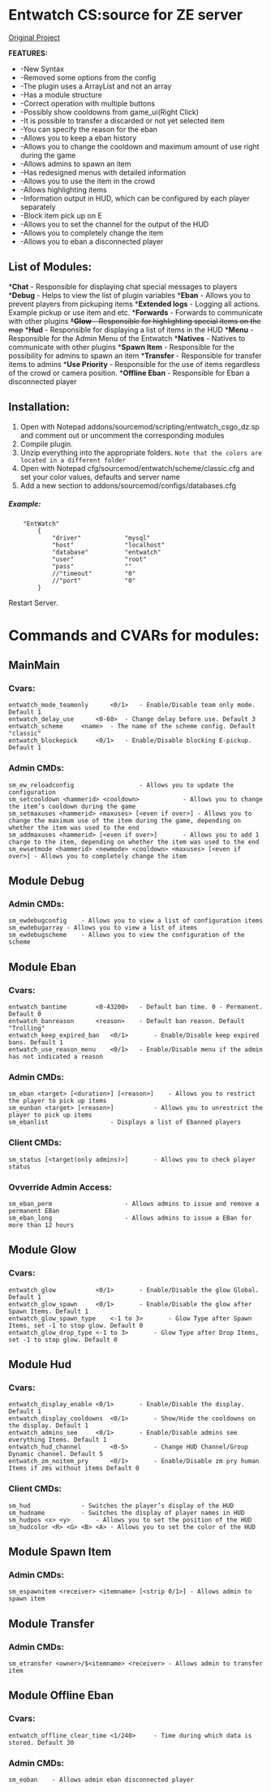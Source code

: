 # Entwatch CS:source for ZE server
[Original Project](https://github.com/darkerz7/CSGO-Plugins "Original Project")

**FEATURES:**
- -New Syntax
- -Removed some options from the config
- -The plugin uses a ArrayList and not an array
- -Has a module structure
- -Correct operation with multiple buttons
- -Possibly show cooldowns from game_ui(Right Click)
- -It is possible to transfer a discarded or not yet selected item
- -You can specify the reason for the eban
- -Allows you to keep a eban history
- -Allows you to change the cooldown and maximum amount of use right during the game
- -Allows admins to spawn an item
- -Has redesigned menus with detailed information
- -Allows you to use the item in the crowd
- -Allows highlighting items
- -Information output in HUD, which can be configured by each player separately
- -Block item pick up on E
- -Allows you to set the channel for the output of the HUD
- -Allows you to completely change the item
- -Allows you to eban a disconnected player

## List of Modules:
***Chat**		- Responsible for displaying chat special messages to players
***Debug**		- Helps to view the list of plugin variables
***Eban**		- Allows you to prevent players from pickuping items
***Extended logs**	- Logging all actions. Example pickup or use item and etc.
***Forwards**	- Forwards to communicate with other plugins
~~***Glow**		- Responsible for highlighting special items on the map~~
***Hud**		- Responsible for displaying a list of items in the HUD
***Menu**		- Responsible for the Admin Menu of the Entwatch
***Natives**	- Natives to communicate with other plugins
***Spawn Item**	- Responsible for the possibility for admins to spawn an item
***Transfer**	- Responsible for transfer items to admins
***Use Priority**	- Responsible for the use of items regardless of the crowd or camera position.
***Offline Eban**	- Responsible for Eban a disconnected player

## Installation:
1. Open with Notepad addons/sourcemod/scripting/entwatch_csgo_dz.sp and comment out or uncomment the corresponding modules
2. Compile plugin.
3. Unzip everything into the appropriate folders. `Note that the colors are located in a different folder`
4. Open with Notepad cfg/sourcemod/entwatch/scheme/classic.cfg and set your color values, defaults and server name
5. Add a new section to addons/sourcemod/configs/databases.cfg

##### Example:
		"EntWatch"
			{
				"driver"			"mysql"
				"host"				"localhost"
				"database"			"entwatch"
				"user"				"root"
				"pass"				""
				//"timeout"			"0"
				//"port"			"0"
			}

Restart Server.

# Commands and CVARs for modules:

## MainMain
### Cvars:
	entwatch_mode_teamonly		<0/1>	- Enable/Disable team only mode. Default 1
	entwatch_delay_use		<0-60>	- Change delay before use. Default 3
	entwatch_scheme		<name>	- The name of the scheme config. Default "classic"
	entwatch_blockepick		<0/1>	- Enable/Disable blocking E-pickup. Default 1
### Admin CMDs:
	sm_ew_reloadconfig					- Allows you to update the configuration
	sm_setcooldown <hammerid> <cooldown>			- Allows you to change the item’s cooldown during the game
	sm_setmaxuses <hammerid> <maxuses> [<even if over>]	- Allows you to change the maximum use of the item during the game, depending on whether the item was used to the end
	sm_addmaxuses <hammerid> [<even if over>]		- Allows you to add 1 charge to the item, depending on whether the item was used to the end
	sm_ewsetmode <hammerid> <newmode> <cooldown> <maxuses> [<even if over>]	- Allows you to completely change the item

## Module Debug
### Admin CMDs:
	sm_ewdebugconfig	- Allows you to view a list of configuration items
	sm_ewdebugarray	- Allows you to view a list of items
	sm_ewdebugscheme	- Allows you to view the configuration of the scheme

## Module Eban
### Cvars:
	entwatch_bantime		<0-43200>	- Default ban time. 0 - Permanent. Default 0
	entwatch_banreason		<reason>	- Default ban reason. Default "Trolling"
	entwatch_keep_expired_ban	<0/1>		- Enable/Disable keep expired bans. Default 1
	entwatch_use_reason_menu	<0/1>	- Enable/Disable menu if the admin has not indicated a reason
### Admin CMDs:
	sm_eban <target> [<duration>] [<reason>]	- Allows you to restrict the player to pick up items
	sm_eunban <target> [<reason>]			- Allows you to unrestrict the player to pick up items
	sm_ebanlist					- Displays a list of Ebanned players
### Client CMDs:
	sm_status [<target(only admins)>]		- Allows you to check player status
### Ovverride Admin Access:
	sm_eban_perm					- Allows admins to issue and remove a permanent EBan
	sm_eban_long					- Allows admins to issue a EBan for more than 12 hours

## Module Glow
### Cvars:
	entwatch_glow			<0/1>		- Enable/Disable the glow Global. Default 1
	entwatch_glow_spawn		<0/1>		- Enable/Disable the glow after Spawn Items. Default 1
	entwatch_glow_spawn_type	<-1 to 3>		- Glow Type after Spawn Items, set -1 to stop glow. Default 0
	entwatch_glow_drop_type	<-1 to 3>		- Glow Type after Drop Items, set -1 to stop glow. Default 0

## Module Hud
### Cvars:
	entwatch_display_enable	<0/1>		- Enable/Disable the display. Default 1
	entwatch_display_cooldowns	<0/1>		- Show/Hide the cooldowns on the display. Default 1
	entwatch_admins_see		<0/1>		- Enable/Disable admins see everything Items. Default 1
	entwatch_hud_channel		<0-5>		- Change HUD Channel/Group Dynamic channel. Default 5
	entwatch_zm_noitem_pry		<0/1>		- Enable/Disable zm pry human Items if zms without items Default 0
### Client CMDs:
	sm_hud				- Switches the player’s display of the HUD
	sm_hudname			- Switches the display of player names in HUD
	sm_hudpos <x> <y>		- Allows you to set the position of the HUD
	sm_hudcolor <R> <G> <B> <A>	- Allows you to set the color of the HUD

## Module Spawn Item
### Admin CMDs:
	sm_espawnitem <receiver> <itemname> [<strip 0/1>] - Allows admin to spawn item

## Module Transfer
### Admin CMDs:
	sm_etransfer <owner>/$<itemname> <receiver>	- Allows admin to transfer item

## Module Offline Eban
### Cvars:
	entwatch_offline_clear_time	<1/240>		- Time during which data is stored. Default 30
### Admin CMDs:
	sm_eoban	- Allows admin eban disconnected player
